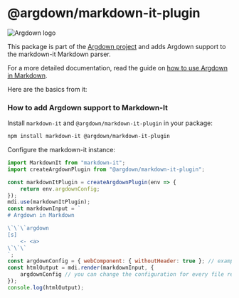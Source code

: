# @argdown/markdown-it-plugin

![Argdown logo](https://raw.githubusercontent.com/argdown/argdown/HEAD/argdown-arrow.png "Argdown logo")

This package is part of the [Argdown project](https://argdown.org) and adds Argdown support to the markdown-it Markdown parser.

For a more detailed documentation, read the guide on [how to use Argdown in Markdown](https://argdown.org/guide/use-argdown-in-markdown.html).

Here are the basics from it:

### How to add Argdown support to Markdown-It

Install `markdown-it` and `@argdown/markdown-it-plugin` in your package:

```sh
npm install markdown-it @argdown/markdown-it-plugin
```

Configure the markdown-it instance:

```javascript
import MarkdownIt from "markdown-it";
import createArgdownPlugin from "@argdown/markdown-it-plugin";

const markdownItPlugin = createArgdownPlugin(env => {
    return env.argdownConfig;
});
mdi.use(markdownItPlugin);
const markdownInput = `
# Argdown in Markdown

\`\`\`argdown
[s]
    <- <a>
\`\`\`
`;
const argdownConfig = { webComponent: { withoutHeader: true }; // example configuration
const htmlOutput = mdi.render(markdownInput, {
    argdownConfig // you can change the configuration for every file rendered
});
console.log(htmlOutput);
```
